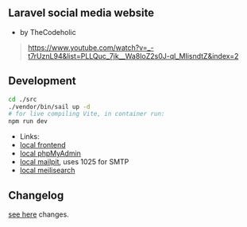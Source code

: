## Laravel social media website
- by TheCodeholic

> https://www.youtube.com/watch?v=_-t7rUznL94&list=PLLQuc_7jk__Wa8IoZ2s0J-ql_MIisndtZ&index=2

## Development
```bash
cd ./src
./vendor/bin/sail up -d
# for live compiling Vite, in container run:
npm run dev
```

- Links:
- [local frontend](http://localhost)
- [local phpMyAdmin](http://localhost/tools/phpMyAdmin/index.php)
- [local mailpit](http://localhost:8025/), uses 1025 for SMTP
- [local meilisearch](http://localhost:7700/)

## Changelog

[see here](./CHANGELOG.md) changes.

<br/>